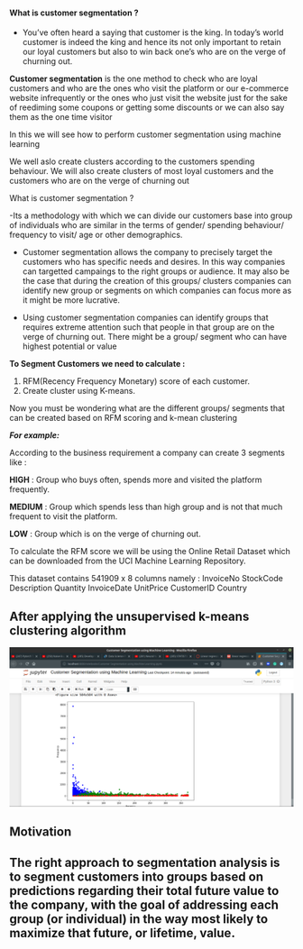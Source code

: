 #### What is customer segmentation ?

- You’ve often heard a saying that customer is the king. In today’s world customer is indeed the king  and hence its not only important to retain our loyal customers but also to win back one’s who are on the verge of churning out.

**Customer segmentation** is the one method to check who are loyal customers and who are the ones who visit the platform or our e-commerce website infrequently or the ones who just visit the website just for the sake of reediming some coupons or getting some discounts or we can also say them as the one time visitor 

In this we will see how to perform customer segmentation using machine learning

We well aslo create clusters according to the customers spending behaviour. We will also create clusters of most loyal customers and the customers who are on the verge of churning out

What is customer segmentation ?

-Its a methodology with which we can  divide our customers base into group of individuals who are similar in the terms of gender/ spending behaviour/ frequency to visit/ age or other demographics. 

- Customer segmentation allows the company to precisely target the customers who has specific needs and desires. In this way companies can targetted campaings to the right groups or audience. It may also be the case that during the creation of this groups/ clusters companies can identify new group or segments on which companies can focus more as it might be more lucrative.

- Using customer segmentation companies can identify groups that requires extreme attention such that people in that group are on the verge of churning out. There might be a group/ segment who can have highest potential or value

**To Segment Customers we need to calculate :**  

1. RFM(Recency Frequency Monetary) score of each customer.
2. Create cluster using K-means.

Now you must be wondering what are the different groups/ segments that can be created based on RFM scoring and k-mean clustering 

***For example:***

According to the business requirement a company can create 3 segments like : 

**HIGH** :  Group who buys often, spends more and visited the platform frequently.

**MEDIUM** : Group which spends less than high group and is not that much frequent to visit the 				platform.

**LOW** : Group which is on the verge of churning out.

To calculate the RFM score we will be using the Online Retail Dataset which can be downloaded from the UCI Machine Learning Repository. 

This dataset contains 541909 x 8 columns namely :
InvoiceNo
StockCode
Description 
Quantity
InvoiceDate 
UnitPrice
CustomerID
Country

## After applying the unsupervised k-means clustering algorithm
![Customer Segmentation](https://github.com/akhiilkasare/customer-segmentation-using-kmeans-clustering/blob/master/customer_segmentation_plot.png)

## Motivation
## The right approach to segmentation analysis is to segment customers into groups based on predictions regarding their total future value to the company, with the goal of addressing each group (or individual) in the way most likely to maximize that future, or lifetime, value.
